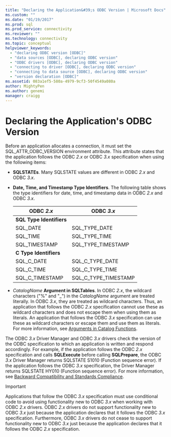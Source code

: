 ```yaml
---
title: "Declaring the Application&#39;s ODBC Version | Microsoft Docs"
ms.custom: ""
ms.date: "01/19/2017"
ms.prod: sql
ms.prod_service: connectivity
ms.reviewer: ""
ms.technology: connectivity
ms.topic: conceptual
helpviewer_keywords: 
  - "declaring ODBC version [ODBC]"
  - "data sources [ODBC], declaring ODBC version"
  - "ODBC drivers [ODBC], declaring ODBC version"
  - "connecting to driver [ODBC], declaring ODBC version"
  - "connecting to data source [ODBC], declaring ODBC version"
  - "version declaration [ODBC]"
ms.assetid: 083a1ef5-580a-4979-9cf3-50f4549a080a
author: MightyPen
ms.author: genemi
manager: craigg
---
```

# Declaring the Application&#39;s ODBC Version
Before an application allocates a connection, it must set the SQL_ATTR_ODBC_VERSION environment attribute. This attribute states that the application follows the ODBC *2.x* or ODBC *3.x* specification when using the following items:  
  
-   **SQLSTATEs**. Many SQLSTATE values are different in ODBC *2.x* and ODBC *3.x*.  
  
-   **Date, Time, and Timestamp Type Identifiers**. The following table shows the type identifiers for date, time, and timestamp data in ODBC *2.x* and ODBC *3.x*.  
  
    |ODBC *2.x*|ODBC *3.x*|  
    |----------------|----------------|  
    |**SQL Type Identifiers**||  
    |SQL_DATE|SQL_TYPE_DATE|  
    |SQL_TIME|SQL_TYPE_TIME|  
    |SQL_TIMESTAMP|SQL_TYPE_TIMESTAMP|  
    |**C Type Identifiers**||  
    |SQL_C_DATE|SQL_C_TYPE_DATE|  
    |SQL_C_TIME|SQL_C_TYPE_TIME|  
    |SQL_C_TIMESTAMP|SQL_C_TYPE_TIMESTAMP|  
  
-   _CatalogName_  **Argument in SQLTables**. In ODBC *2.x*, the wildcard characters ("%" and "_") in the *CatalogName* argument are treated literally. In ODBC *3.x*, they are treated as wildcard characters. Thus, an application that follows the ODBC *2.x* specification cannot use these as wildcard characters and does not escape them when using them as literals. An application that follows the ODBC *3.x* specification can use these as wildcard characters or escape them and use them as literals. For more information, see [Arguments in Catalog Functions](../../../odbc/reference/develop-app/arguments-in-catalog-functions.md).  
  
 The ODBC *3.x* Driver Manager and ODBC *3.x* drivers check the version of the ODBC specification to which an application is written and respond accordingly. For example, if the application follows the ODBC *2.x* specification and calls **SQLExecute** before calling **SQLPrepare**, the ODBC *3.x* Driver Manager returns SQLSTATE S1010 (Function sequence error). If the application follows the ODBC *3.x* specification, the Driver Manager returns SQLSTATE HY010 (Function sequence error). For more information, see [Backward Compatibility and Standards Compliance](../../../odbc/reference/develop-app/backward-compatibility-and-standards-compliance.md).  
  
> [!IMPORTANT]  
>  Applications that follow the ODBC *3.x* specification must use conditional code to avoid using functionality new to ODBC *3.x* when working with ODBC *2.x* drivers. ODBC *2.x* drivers do not support functionality new to ODBC *3.x* just because the application declares that it follows the ODBC *3.x* specification. Furthermore, ODBC *3.x* drivers do not cease to support functionality new to ODBC *3.x* just because the application declares that it follows the ODBC *2.x* specification.
